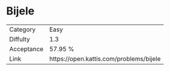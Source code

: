# Bijele

<table>
    <tr>
        <td>Category</td>
        <td>Easy</td>
    </tr>
    <tr>
        <td>Diffulty</td>
        <td>1.3</td>
    </tr>
    <tr>
        <td>Acceptance</td>
        <td>57.95 %</td>
    </tr>
    <tr>
        <td>Link</td>
        <td>https://open.kattis.com/problems/bijele</td>
    </tr>
</table>